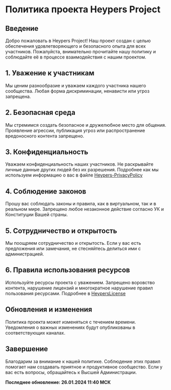 <!--
Copyright 2023 mrf0rtuna4

Licensed under the Apache License, Version 2.0 (the "License");
you may not use this file except in compliance with the License.
You may obtain a copy of the License at

    http://www.apache.org/licenses/LICENSE-2.0

Unless required by applicable law or agreed to in writing, software
distributed under the License is distributed on an "AS IS" BASIS,
WITHOUT WARRANTIES OR CONDITIONS OF ANY KIND, either express or implied.
See the License for the specific language governing permissions and
limitations under the License.
-->

# Политика проекта Heypers Project

## Введение

Добро пожаловать в Heypers Project! Наш проект создан с целью обеспечения удовлетворяющего и безопасного опыта для всех участников. Пожалуйста, внимательно прочитайте нашу политику и соблюдайте её в процессе взаимодействия с нашим проектом.

## 1. Уважение к участникам

Мы ценим разнообразие и уважаем каждого участника нашего сообщества. Любая форма дискриминации, ненависти или угроз запрещена.

## 2. Безопасная среда

Мы стремимся создать безопасное и дружелюбное место для общения. Проявление агрессии, публикация угроз или распространение вредоносного контента запрещено.

## 3. Конфиденциальность

Уважаем конфиденциальность наших участников. Не раскрывайте личные данные других людей без их разрешения. Подробнее как мы используем информацию о вас в файле [Heypers-PrivacyPolicy](Heypers-PrivacyPolicy.md)

## 4. Соблюдение законов

Прошу вас соблюдать законы и правила, как в виртуальном, так и в реальном мире. Запрещено любое незаконное действие согласно УК и Конституции Вашей страны.

## 5. Сотрудничество и открытость

Мы поощряем сотрудничество и открытость. Если у вас есть предложения или замечания, не стесняйтесь делиться ими с администрацией.

## 6. Правила использования ресурсов

Используйте ресурсы проекта с уважением. Запрещено воровство контента, нарушение лицензий и многократное нарушение правил пользования ресурсами. Подробнее в [HeypersLicense](Heypers-License.md)

## Обновления и изменения

Политика проекта может изменяться с течением времени. Уведомления о важных изменениях будут опубликованы в соответствующих каналах.

## Завершение

Благодарим за внимание к нашей политике. Соблюдение этих правил помогает нам создавать приятное и продуктивное сообщество. Если у вас есть вопросы, обращайтесь к Высшей Администрации.

**Последнее обновление: 26.01.2024 11:40 МСК**
